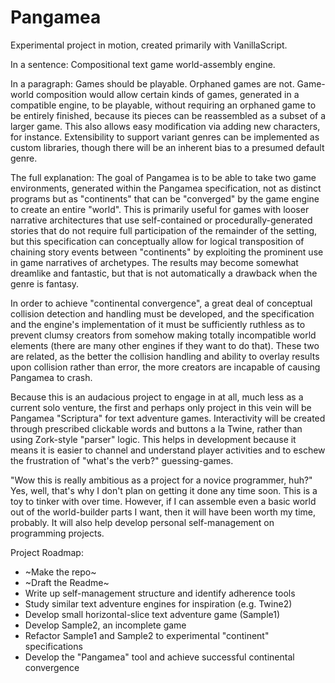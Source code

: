 # Pangamea
Experimental project in motion, created primarily with VanillaScript.

In a sentence:
Compositional text game world-assembly engine.

In a paragraph:
Games should be playable. Orphaned games are not. Game-world composition would allow certain kinds of games, generated in a compatible engine, to be playable, without requiring an orphaned game to be entirely finished, because its pieces can be reassembled as a subset of a larger game. This also allows easy modification via adding new characters, for instance. Extensibility to support variant genres can be implemented as custom libraries, though there will be an inherent bias to a presumed default genre.

The full explanation:
The goal of Pangamea is to be able to take two game environments, generated within the Pangamea specification, not as distinct programs but as "continents" that can be "converged" by the game engine to create an entire "world". This is primarily useful for games with looser narrative architectures that use self-contained or procedurally-generated stories that do not require full participation of the remainder of the setting, but this specification can conceptually allow for logical transposition of chaining story events between "continents" by exploiting the prominent use in game narratives of archetypes. The results may become somewhat dreamlike and fantastic, but that is not automatically a drawback when the genre is fantasy.

In order to achieve "continental convergence", a great deal of conceptual collision detection and handling must be developed, and the specification and the engine's implementation of it must be sufficiently ruthless as to prevent clumsy creators from somehow making totally incompatible world elements (there are many other engines if they want to do that). These two are related, as the better the collision handling and ability to overlay results upon collision rather than error, the more creators are incapable of causing Pangamea to crash.

Because this is an audacious project to engage in at all, much less as a current solo venture, the first and perhaps only project in this vein will be Pangamea "Scriptura" for text adventure games. Interactivity will be created through prescribed clickable words and buttons a la Twine, rather than using Zork-style "parser" logic. This helps in development because it means it is easier to channel and understand player activities and to eschew the frustration of "what's the verb?" guessing-games.

"Wow this is really ambitious as a project for a novice programmer, huh?"
Yes, well, that's why I don't plan on getting it done any time soon. This is a toy to tinker with over time. However, if I can assemble even a basic world out of the world-builder parts I want, then it will have been worth my time, probably. It will also help develop personal self-management on programming projects.

Project Roadmap:
- ~Make the repo~
- ~Draft the Readme~
- Write up self-management structure and identify adherence tools
- Study similar text adventure engines for inspiration (e.g. Twine2)
- Develop small horizontal-slice text adventure game (Sample1)
- Develop Sample2, an incomplete game
- Refactor Sample1 and Sample2 to experimental "continent" specifications
- Develop the "Pangamea" tool and achieve successful continental convergence
